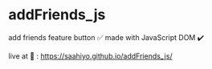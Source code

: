 # addFriends_js
add friends feature button ✅
made with JavaScript DOM ✔️

live at 🔵 : https://saahiyo.github.io/addFriends_js/
